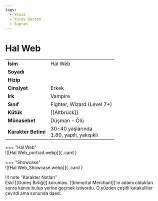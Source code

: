 ```yaml
---
tags:
  - Yousa
  - Yurov Gaston
  - Supran
---  
```

# Hal Web   
  
<div class="grid" markdown>  
  
|  |  |  
|---|---|  
| **İsim** | Hal Web |  
| **Soyadı** |  |  
| **Hizip** |  |  
| **Cinsiyet** | Erkek |  
| **Irk** | Vampire |  
| **Sınıf** | Fighter, Wizard (Level 7+) |  
| **Kütük** | [[Altbrück]] |  
| **Münasebet** | Düşman - Ölü |  
| **Karakter Betimi** | 30-40 yaşlarında<br>1.80, yapılı, yakışıklı |  
  
  
=== "Hal Web"  
	![[Hal Web_portrait.webp]]{ .card }  
  
=== "Showcase"  
	![[Hal Web_Showcase.webp]]{ .card }  
  
</div>  
  
!!! note "Karakter Notları"  
	Eski [[Güneş Birliği]] koruması. [[Immortal Merchant]]'ın adamı olduktan sonra kanını bulup yerine geçmek istiyordu. O yüzden çeşitli katakulliler çevirdi ama sonunda daed.   